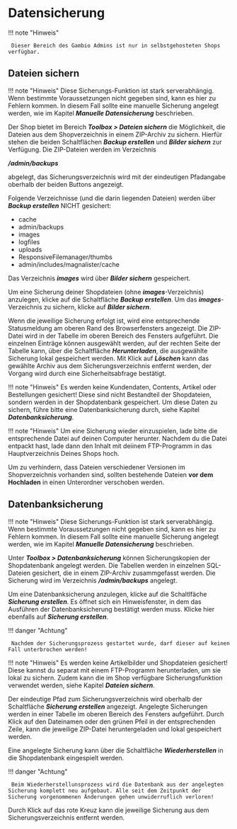 # Datensicherung

!!! note "Hinweis"

	 Dieser Bereich des Gambio Admins ist nur in selbstgehosteten Shops verfügbar.

## Dateien sichern

!!! note "Hinweis" 
	 Diese Sicherungs-Funktion ist stark serverabhängig. Wenn bestimmte Voraussetzungen nicht gegeben sind, kann es hier zu Fehlern kommen. In diesem Fall sollte eine manuelle Sicherung angelegt werden, wie im Kapitel _**Manuelle Datensicherung**_ beschrieben.

Der Shop bietet im Bereich _**Toolbox \> Dateien sichern**_ die Möglichkeit, die Dateien aus dem Shopverzeichnis in einem ZIP-Archiv zu sichern. Hierfür stehen die beiden Schaltflächen _**Backup erstellen**_ und _**Bilder sichern**_ zur Verfügung. Die ZIP-Dateien werden im Verzeichnis

_**/admin/backups**_

abgelegt, das Sicherungsverzeichnis wird mit der eindeutigen Pfadangabe oberhalb der beiden Buttons angezeigt.

Folgende Verzeichnisse \(und die darin liegenden Dateien\) werden über _**Backup erstellen**_ NICHT gesichert:

-   cache
-   admin/backups
-   images
-   logfiles
-   uploads
-	ResponsiveFilemanager/thumbs
-	admin/includes/magnalister/cache

Das Verzeichnis _**images**_ wird über _**Bilder sichern**_ gespeichert.

Um eine Sicherung deiner Shopdateien \(ohne _**images**_-Verzeichnis\) anzulegen, klicke auf die Schaltfläche _**Backup erstellen**_. Um das _**images**_-Verzeichnis zu sichern, klicke auf _**Bilder sichern**_.

Wenn die jeweilige Sicherung erfolgt ist, wird eine entsprechende Statusmeldung am oberen Rand des Browserfensters angezeigt. Die ZIP-Datei wird in der Tabelle im oberen Bereich des Fensters aufgeführt. Die einzelnen Einträge können ausgewählt werden, auf der rechten Seite der Tabelle kann, über die Schaltfläche _**Herunterladen**_, die ausgewählte Sicherung lokal gespeichert werden. Mit Klick auf _**Löschen**_ kann das gewählte Archiv aus dem Sicherungsverzeichnis entfernt werden, der Vorgang wird durch eine Sicherheitsabfrage bestätigt.

!!! note "Hinweis" 
	 Es werden keine Kundendaten, Contents, Artikel oder Bestellungen gesichert! Diese sind nicht Bestandteil der Shopdateien, sondern werden in der Shopdatenbank gespeichert. Um diese Daten zu sichern, führe bitte eine Datenbanksicherung durch, siehe Kapitel _**Datenbanksicherung**_.

!!! note "Hinweis" 
	 Um eine Sicherung wieder einzuspielen, lade bitte die entsprechende Datei auf deinen Computer herunter. Nachdem du die Datei entpackt hast, lade dann den Inhalt mit deiinem FTP-Programm in das Hauptverzeichnis Deines Shops hoch.

Um zu verhindern, dass Dateien verschiedener Versionen im Shopverzeichnis vorhanden sind, sollten bestehende Dateien **vor dem Hochladen** in einen Unterordner verschoben werden.

## Datenbanksicherung

!!! note "Hinweis" 
	 Diese Sicherungs-Funktion ist stark serverabhängig. Wenn bestimmte Voraussetzungen nicht gegeben sind, kann es hier zu Fehlern kommen. In diesem Fall sollte eine manuelle Sicherung angelegt werden, wie im Kapitel _**Manuelle Datensicherung**_ beschrieben.

Unter _**Toolbox \> Datenbanksicherung**_ können Sicherungskopien der Shopdatenbank angelegt werden. Die Tabellen werden in einzelnen SQL-Dateien gesichert, die in einem ZIP-Archiv zusammgefasst werden. Die Sicherung wird im Verzeichnis _**/admin/backups**_ angelegt.

Um eine Datenbanksicherung anzulegen, klicke auf die Schaltlfäche _**Sicherung erstellen**_. Es öffnet sich ein Hinweisfenster, in dem das Ausführen der Datenbanksicherung bestätigt werden muss. Klicke hier ebenfalls auf _**Sicherung erstellen**_.

!!! danger "Achtung"

	 Nachdem der Sicherungsprozess gestartet wurde, darf dieser auf keinen Fall unterbrochen werden!

!!! note "Hinweis" 
	 Es werden keine Artikelbilder und Shopdateien gesichert! Diese kannst du separat mit einem FTP-Programm herunterladen, um sie lokal zu sichern. Zudem kann die im Shop verfügbare Sicherungsfunktion verwendet werden, siehe Kapitel _**Dateien sichern**_.

Der eindeutige Pfad zum Sicherungsverzeichnis wird oberhalb der Schaltfläche _**Sicherung erstellen**_ angezeigt. Angelegte Sicherungen werden in einer Tabelle im oberen Bereich des Fensters aufgeführt. Durch Klick auf den Dateinamen oder den grünen Pfeil in der entsprechenden Zeile, kann die jeweilige ZIP-Datei heruntergeladen und lokal gespeichert werden.

Eine angelegte Sicherung kann über die Schaltfläche _**Wiederherstellen**_ in die Shopdatenbank eingespielt werden.

!!! danger "Achtung"

	 Beim Wiederherstellunsprozess wird die Datenbank aus der angelegten Sicherung komplett neu aufgebaut. Alle seit dem Zeitpunkt der Sicherung vorgenommenen Änderungen gehen unwiderruflich verloren!

Durch Klick auf das rote Kreuz kann die jeweilige Sicherung aus dem Sicherungsverzeichnis entfernt werden.

